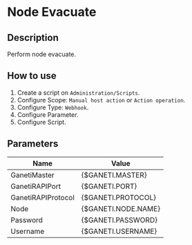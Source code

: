 # Node Evacuate

## Description

Perform node evacuate.

## How to use

1. Create a script on `Administration/Scripts`.
2. Configure Scope: `Manual host action` or `Action operation`.
3. Configure Type: `Webhook`.
4. Configure Parameter.
5. Configure Script.

## Parameters

|Name|Value|
|----|-----|
|GanetiMaster|{$GANETI.MASTER}|
|GanetiRAPIPort|{$GANETI.PORT}|
|GanetiRAPIProtocol|{$GANETI.PROTOCOL}|
|Node|{$GANETI.NODE.NAME}|
|Password|{$GANETI.PASSWORD}|
|Username|{$GANETI.USERNAME}|